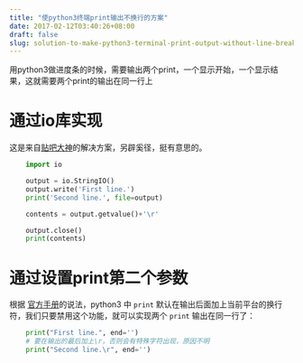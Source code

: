 ```yaml
---
title: "使python3终端print输出不换行的方案"
date: 2017-02-12T03:40:26+08:00
draft: false
slug: solution-to-make-python3-terminal-print-output-without-line-break
---
```


用python3做进度条的时候，需要输出两个print，一个显示开始，一个显示结果，这就需要两个print的输出在同一行上

# 通过io库实现

这是来自[贴吧大神](http://tieba.baidu.com/p/1333075731)的解决方案，另辟奚径，挺有意思的。

```python
    import io

    output = io.StringIO()
    output.write('First line.')
    print('Second line.', file=output)

    contents = output.getvalue()+'\r'

    output.close()
    print(contents)
```

# 通过设置print第二个参数

根据 [官方手册](https://docs.python.org/3.1/tutorial/inputoutput.html)的说法，python3 中 `print` 默认在输出后面加上当前平台的换行符，我们只要禁用这个功能，就可以实现两个 `print` 输出在同一行了：

```python
    print("First line.", end='')
    # 要在输出的最后加上\r，否则会有特殊字符出现，原因不明
    print("Second line.\r", end='')
```